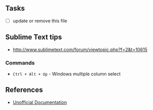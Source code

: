 ## Tasks

- [ ] update or remove this file

## Sublime Text tips

- http://www.sublimetext.com/forum/viewtopic.php?f=2&t=10615

### Commands

* `Ctrl + Alt + Up` - Windows multiple column select


## References
- [Unofficial Documentation](http://docs.sublimetext.info/en/latest/index.html)

